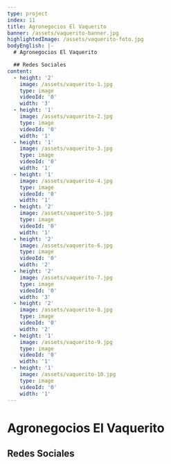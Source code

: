 ```yaml
---
type: project
index: 11
title: Agronegocios El Vaquerito
banner: /assets/vaquerito-banner.jpg
highlightedImage: /assets/vaquerito-foto.jpg
bodyEnglish: |-
  # Agronegocios El Vaquerito 

  ## Redes Sociales
content:
  - height: '2'
    image: /assets/vaquerito-1.jpg
    type: image
    videoId: '0'
    width: '3'
  - height: '1'
    image: /assets/vaquerito-2.jpg
    type: image
    videoId: '0'
    width: '1'
  - height: '1'
    image: /assets/vaquerito-3.jpg
    type: image
    videoId: '0'
    width: '1'
  - height: '1'
    image: /assets/vaquerito-4.jpg
    type: image
    videoId: '0'
    width: '1'
  - height: '2'
    image: /assets/vaquerito-5.jpg
    type: image
    videoId: '0'
    width: '1'
  - height: '2'
    image: /assets/vaquerito-6.jpg
    type: image
    videoId: '0'
    width: '2'
  - height: '2'
    image: /assets/vaquerito-7.jpg
    type: image
    videoId: '0'
    width: '3'
  - height: '2'
    image: /assets/vaquerito-8.jpg
    type: image
    videoId: '0'
    width: '2'
  - height: '1'
    image: /assets/vaquerito-9.jpg
    type: image
    videoId: '0'
    width: '1'
  - height: '1'
    image: /assets/vaquerito-10.jpg
    type: image
    videoId: '0'
    width: '1'
---
```

# Agronegocios El Vaquerito 

## Redes Sociales

